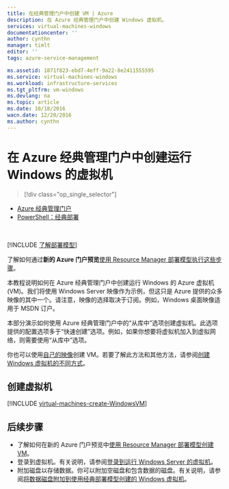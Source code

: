 ```yaml
---
title: 在经典管理门户中创建 VM | Azure
description: 在 Azure 经典管理门户中创建 Windows 虚拟机。
services: virtual-machines-windows
documentationcenter: ''
author: cynthn
manager: timlt
editor: ''
tags: azure-service-management

ms.assetid: 1871f823-ebd7-4eff-9a22-8e2411555595
ms.service: virtual-machines-windows
ms.workload: infrastructure-services
ms.tgt_pltfrm: vm-windows
ms.devlang: na
ms.topic: article
ms.date: 10/18/2016
wacn.date: 12/20/2016
ms.author: cynthn
---
```


# 在 Azure 经典管理门户中创建运行 Windows 的虚拟机
> [!div class="op_single_selector"]
- [Azure 经典管理门户](./virtual-machines-windows-classic-tutorial.md)
- [PowerShell：经典部署](./virtual-machines-windows-classic-create-powershell.md)

<br>

[!INCLUDE [了解部署模型](../../includes/learn-about-deployment-models-classic-include.md)]

了解如何通过**新的 Azure 门户预览**[使用 Resource Manager 部署模型执行这些步骤](./virtual-machines-windows-hero-tutorial.md)。

本教程说明如何在 Azure 经典管理门户中创建运行 Windows 的 Azure 虚拟机 (VM)。我们将使用 Windows Server 映像作为示例，但这只是 Azure 提供的众多映像的其中一个。请注意，映像的选择取决于订阅。例如，Windows 桌面映像适用于 MSDN 订户。

本部分演示如何使用 Azure 经典管理门户中的“从库中”选项创建虚拟机。此选项提供的配置选项多于“快速创建”选项。例如，如果你想要将虚拟机加入到虚拟网络，则需要使用“从库中”选项。

你也可以使用[自己的映像](./virtual-machines-windows-classic-createupload-vhd.md)创建 VM。若要了解此方法和其他方法，请参阅[创建 Windows 虚拟机的不同方式](./virtual-machines-windows-creation-choices.md)。
## <a id="createvirtualmachine"></a> 创建虚拟机
[!INCLUDE [virtual-machines-create-WindowsVM](../../includes/virtual-machines-create-windowsvm.md)]

## 后续步骤
* 了解如何在新的 Azure 门户预览中[使用 Resource Manager 部署模型创建 VM](./virtual-machines-windows-hero-tutorial.md)。
* 登录到虚拟机。有关说明，请参阅[登录到运行 Windows Server 的虚拟机](./virtual-machines-windows-classic-connect-logon.md)。
* 附加磁盘以存储数据。你可以附加空磁盘和包含数据的磁盘。有关说明，请参阅[将数据磁盘附加到使用经典部署模型创建的 Windows 虚拟机](./virtual-machines-windows-classic-attach-disk.md)。

<!---HONumber=Mooncake_1212_2016-->